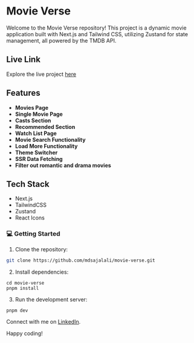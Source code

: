 # Movie Verse

Welcome to the Movie Verse repository! This project is a dynamic movie application built with Next.js and Tailwind CSS, utilizing Zustand for state management, all powered by the TMDB API.

## Live Link

Explore the live project [here](https://the-movie-verse.vercel.app/)

## Features

- **Movies Page**
- **Single Movie Page**
- **Casts Section**
- **Recommended Section**
- **Watch List Page**
- **Movie Search Functionality**
- **Load More Functionality**
- **Theme Switcher**
- **SSR Data Fetching**
- **Filter out romantic and drama movies**

## Tech Stack

- Next.js
- TailwindCSS
- Zustand
- React Icons

### 💻 Getting Started

1. Clone the repository:

```bash
git clone https://github.com/mdsajalali/movie-verse.git
```

2. Install dependencies:

```
cd movie-verse
pnpm install
```

3. Run the development server:

```
pnpm dev
```

Connect with me on [LinkedIn](https://www.linkedin.com/in/mdsajalali/).

Happy coding!
